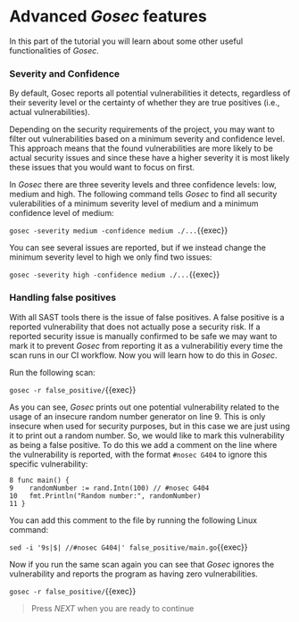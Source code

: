 # Advanced *Gosec* features

In this part of the tutorial you will learn about some other useful functionalities of *Gosec*.

### Severity and Confidence

By default, Gosec reports all potential vulnerabilities it detects, regardless of their severity level or the certainty of whether they are true positives (i.e., actual vulnerabilities). 

Depending on the security requirements of the project, you may want to filter out vulnerabilities based on a minimum severity and confidence level. This approach means that the found vulnerabilities are more likely to be actual security issues and since these have a higher severity it is most likely these issues that you would want to focus on first. 

In *Gosec* there are three severity levels and three confidence levels: low, medium and high. The following command tells *Gosec* to find all security vulerabilities of a minimum severity level of medium and a minimum confidence level of medium:

`gosec -severity medium -confidence medium ./...`{{exec}}

You can see several issues are reported, but if we instead change the minimum severity level to high we only find two issues:

`gosec -severity high -confidence medium ./...`{{exec}}

### Handling false positives

With all SAST tools there is the issue of false positives. A false positive is a reported vulnerability that does not actually pose a security risk. If a reported security issue is manually confirmed to be safe we may want to mark it to prevent *Gosec* from reporting it as a vulnerabilitiy every time the scan runs in our CI workflow. Now you will learn how to do this in *Gosec*.

Run the following scan:

`gosec -r false_positive/`{{exec}}

As you can see, *Gosec* prints out one potential vulnerability related to the usage of an insecure random number generator on line 9. This is only insecure when used for security purposes, but in this case we are just using it to print out a random number. So, we would like to mark this vulnerability as being a false positive. To do this we add a comment on the line where the vulnerability is reported, with the format `#nosec G404` to ignore this specific vulnerability:

```
8 func main() {
9 	 randomNumber := rand.Intn(100) // #nosec G404
10 	 fmt.Println("Random number:", randomNumber)
11 }
```

You can add this comment to the file by running the following Linux command:

`sed -i '9s|$| //#nosec G404|' false_positive/main.go`{{exec}}

Now if you run the same scan again you can see that *Gosec* ignores the vulnerability and reports the program as having zero vulnerabilities.

`gosec -r false_positive/`{{exec}}

> Press *NEXT* when you are ready to continue

